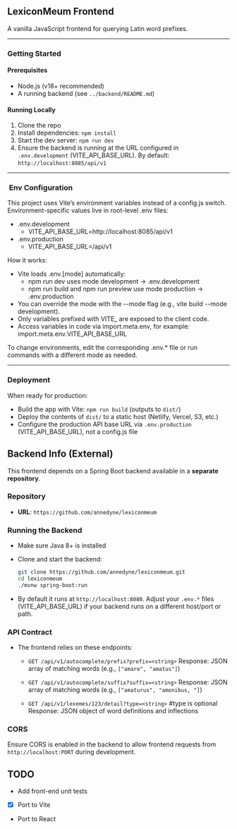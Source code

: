## LexiconMeum Frontend

A vanilla JavaScript frontend for querying Latin word prefixes.

---

### Getting Started

#### Prerequisites

- Node.js (v18+ recommended)
- A running backend (see `../backend/README.md`)

#### Running Locally

1. Clone the repo
2. Install dependencies: `npm install`
3. Start the dev server: `npm run dev`
4. Ensure the backend is running at the URL configured in `.env.development` (VITE_API_BASE_URL). By default: `http://localhost:8085/api/v1`

---

### ️ Env Configuration
This project uses Vite’s environment variables instead of a config.js switch. Environment-specific values live in root-level .env files:

- .env.development
    - VITE_API_BASE_URL=http://localhost:8085/api/v1
- .env.production
    - VITE_API_BASE_URL=/api/v1

How it works:
- Vite loads .env.[mode] automatically:
    - npm run dev uses mode development -> .env.development
    - npm run build and npm run preview use mode production -> .env.production
- You can override the mode with the --mode flag (e.g., vite build --mode development).
- Only variables prefixed with VITE_ are exposed to the client code.
- Access variables in code via import.meta.env, for example:
  import.meta.env.VITE_API_BASE_URL

To change environments, edit the corresponding .env.* file or run commands with a different mode as needed.

---

### Deployment

When ready for production:

- Build the app with Vite: `npm run build` (outputs to `dist/`)
- Deploy the contents of `dist/` to a static host (Netlify, Vercel, S3, etc.)
- Configure the production API base URL via `.env.production` (VITE_API_BASE_URL), not a config.js file

## Backend Info (External)

This frontend depends on a Spring Boot backend available in a **separate repository**.

### Repository

- **URL**: `https://github.com/annedyne/lexiconmeum`

### Running the Backend

- Make sure Java 8+ is installed
- Clone and start the backend:

  ```bash
  git clone https://github.com/annedyne/lexiconmeum.git
  cd lexiconmeum
  ./mvnw spring-boot:run
  ```

- By default it runs at `http://localhost:8080`. Adjust your `.env.*` files (VITE_API_BASE_URL) if your backend runs on a different host/port or path.

### API Contract

- The frontend relies on these endpoints:
  - `GET /api/v1/autocomplete/prefix?prefix=<string>`
    Response: JSON array of matching words (e.g., `["amare", "amatus"]`)

  - `GET /api/v1/autocomplete/suffix?suffix=<string>`
    Response: JSON array of matching words (e.g., `["amaturus", "amonibus, "]`)
  - `GET /api/v1/lexemes/123/detail?type=<string>` #type is optional
    Response: JSON object of word definitions and inflections

### CORS

Ensure CORS is enabled in the backend to allow frontend requests from `http://localhost:PORT` during development.

## TODO

- Add front-end unit tests
- [x] Port to Vite
- Port to React
